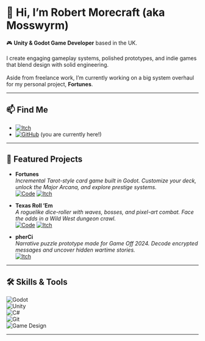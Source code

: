 # 👋 Hi, I’m Robert Morecraft (aka Mosswyrm)

🎮 **Unity & Godot Game Developer** based in the UK.<br><br>
I create engaging gameplay systems, polished prototypes, and indie games that blend design with solid engineering.<br><br>
Aside from freelance work, I’m currently working on a big system overhaul for my personal project, **Fortunes**.

---

## 📫 Find Me
- [![Itch](https://img.shields.io/badge/Itch.io-white?logo=itchdotio&logoColor=white&logoSize=auto&labelColor=FA5C5C)](https://mosswyrm.itch.io/)  
- [![GitHub](https://img.shields.io/badge/GitHub-lightgrey?logo=github)](https://github.com/mosswyrm) (you are currently here!)   
<!-- 🔗 LinkedIn -->

---

## 🌟 Featured Projects

- **Fortunes**  
  *Incremental Tarot-style card game built in Godot. Customize your deck, unlock the Major Arcana, and explore prestige systems.*<br>
  [![Code](https://img.shields.io/badge/View_Code-GitHub-lightgrey?logo=github)](https://github.com/mosswyrm/fortunes) [![Itch](https://img.shields.io/badge/Itch.io-Fortunes-white?logo=itchdotio&logoColor=white&logoSize=auto&labelColor=FA5C5C)](https://mosswyrm.itch.io/fortunes)

- **Texas Roll ’Em**  
  *A roguelike dice-roller with waves, bosses, and pixel-art combat. Face the odds in a Wild West dungeon crawl.*<br>
  [![Code](https://img.shields.io/badge/View_Code-GitHub-lightgrey?logo=github)](https://github.com/mosswyrm/texas-roll-em) [![Itch](https://img.shields.io/badge/Itch.io-Texas_Roll_'Em-white?logo=itchdotio&logoColor=white&logoSize=auto&labelColor=FA5C5C)](https://mosswyrm.itch.io/texas-roll-em)
  

- **pherCi**  
  *Narrative puzzle prototype made for Game Off 2024. Decode encrypted messages and uncover hidden wartime stories.*<br>  <!--[![Code](https://img.shields.io/badge/View_Code-GitHub-lightgrey?logo=github)](https://github.com/mosswyrm/pherci) -->
  [![Itch](https://img.shields.io/badge/Itch.io-pherCi-white?logo=itchdotio&logoColor=white&logoSize=auto&labelColor=FA5C5C)](https://mosswyrm.itch.io/pherci)


---

## 🛠 Skills & Tools
![Godot](https://img.shields.io/badge/Godot-478CBF?logo=godot-engine&logoColor=white)  
![Unity](https://img.shields.io/badge/Unity-000000?logo=unity&logoColor=white)  
![C#](https://img.shields.io/badge/C%23-239120?logo=csharp&logoColor=white)  
![Git](https://img.shields.io/badge/Git-F05032?logo=git&logoColor=white)  
![Game Design](https://img.shields.io/badge/Focus-Gameplay_Programming-blue)  

---

<!--
**MossWyrm/MossWyrm** is a ✨ _special_ ✨ repository because its `README.md` (this file) appears on your GitHub profile.

Here are some ideas to get you started:

- 🌱 I’m currently learning ...
- 👯 I’m looking to collaborate on ...
- 🤔 I’m looking for help with ...
- 💬 Ask me about ...
- 📫 How to reach me: ...
- 😄 Pronouns: ...
- ⚡ Fun fact: ...
-->
